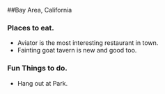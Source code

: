 ##Bay Area, California

### Places to eat.
- Aviator is the most interesting restaurant in town.
- Fainting goat tavern is new and good too.

### Fun Things to do.
- Hang out at Park.
